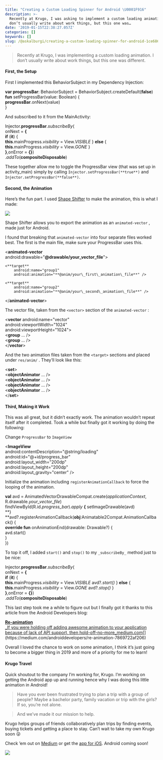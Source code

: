 ```yaml
---
title: "Creating a Custom Loading Spinner for Android \U0001F916"
description: >-
  Recently at Krugo, I was asking to implement a custom loading animation. I
  don’t usually write about work things, but this one was…
date: '2019-01-15T22:38:27.057Z'
categories: []
keywords: []
slug: /@askalburgi/creating-a-custom-loading-spinner-for-android-1ce686396c68
---
```


> Recently at Krugo, I was implementing a custom loading animation. I don’t usually write about work things, but this one was different.

#### First, the Setup

First I implemented this BehaviorSubject in my Dependency Injection:

**var progressBar**: BehaviorSubject<Boolean> = BehaviorSubject.createDefault(**false**)  
**fun** setProgressBar(value: Boolean) {  
    **progressBar**.onNext(value)  
}

And subscribed to it from the MainActivity:

Injector.**progressBar**._subscribeBy_(  
        onNext = **{  
            if** (**it**) {  
                **this**.mainProgress._visibility_ \= View._VISIBLE_ } **else** {  
                **this**.mainProgress._visibility_ \= View._GONE_ }  
        **}**,onError = **{}**)  
        ._addTo_(**compositeDisposable**)

These together allow me to toggle the ProgressBar view (that was set up in activity\_main) simply by calling `Injector.setProgressBar(**true**)` and `Injector.setProgressBar(**false**)`.

#### Second, the Animation

Here’s the fun part. I used [Shape Shifter](https://shapeshifter.design/) to make the animation, this is what I made:

![](https://cdn-images-1.medium.com/max/800/1*TOT7NQcg-4VcfbAynbk7vA.gif)

Shape Shifter allows you to export the animation as an `animated-vector` , made just for Android.

I found that breaking that `animated-vector` into four separate files worked best. The first is the main file, make sure your ProgressBar uses this.

<**animated-vector**   
    android:drawable="**@drawable/your\_vector\_file**">  
  
    <**target**  
        android:name="group1"  
        android:animation="**@anim/your\_first\_animation\_file**" />  
  
    <**target**  
        android:name="group2"  
        android:animation="**@anim/your\_second\_animation\_file**" />  
</**animated-vector**\>

The vector file, taken from the `<vector>` section of the `animated-vector` :

<**vector** android:name="vector"  
    android:viewportWidth="1024"  
    android:viewportHeight="1024">  
    <**group** ... />  
    <**group** ... />  
</**vector**\>

And the two animation files taken from the `<target>` sections and placed under `res/anim/` . They’ll look like this:

<**set**\>  
    <**objectAnimator** ... />  
    <**objectAnimator** ... />  
    <**objectAnimator** ... />  
    <**objectAnimator** ... />  
</**set**\>

#### Third, Making it Work

This was all great, but it didn’t exactly work. The animation wouldn’t repeat itself after it completed. Took a while but finally got it working by doing the following:

Change `ProgressBar` to `ImageView`

<**ImageView**  
    android:contentDescription="@string/loading"  
    android:id="@+id/progress\_bar"  
    android:layout\_width="200dp"  
    android:layout\_height="200dp"  
    android:layout\_gravity="center" />

Initialize the animation including `registerAnimationCallback` to force the looping of the animation.

**val** avd = AnimatedVectorDrawableCompat.create(_applicationContext_,            
                                      R.drawable._your\_vector\_file_)  
findViewById<ImageView>(R.id._progress\_bar_)._apply_ **{** setImageDrawable(avd)  
**}  
**avd?.registerAnimationCallback(**obj**:Animatable2Compat.AnimationCallback() {  
    **override fun** onAnimationEnd(drawable: Drawable?) {  
        avd.start()  
    }  
})

To top it off, I added `start()` and `stop()` to my `_subscribeBy_` method just to be nice:

Injector.**progressBar**._subscribeBy_(  
        onNext = **{  
            if** (**it**) {  
                **this**.mainProgress._visibility_ \= View._VISIBLE_ avd?_.start()_ } **else** {  
                **this**.mainProgress._visibility_ \= View._GONE_ avd?_.stop()_ }  
        **}**,onError = **{}**)  
        ._addTo_(**compositeDisposable**)

This last step took me a while to figure out but I finally got it thanks to this article from the Android Developers blog:

[**Re-animation**  
_If you were holding off adding awesome animation to your application because of lack of API support, then hold-off-no-more_medium.com](https://medium.com/androiddevelopers/re-animation-7869722af206 "https://medium.com/androiddevelopers/re-animation-7869722af206")[](https://medium.com/androiddevelopers/re-animation-7869722af206)

Overall I loved the chance to work on some animation, I think it’s just going to become a bigger thing in 2019 and more of a priority for me to learn!

#### Krugo Travel

Quick shoutout to the company I’m working for, Krugo. I’m working on getting the Android app up and running hence why I was doing this little animation in Android!

> Have you ever been frustrated trying to plan a trip with a group of people? Maybe a bachelor party, family vacation or trip with the girls? If so, you’re not alone.

> And we’ve made it our mission to help.

Krugo helps groups of friends collaboratively plan trips by finding events, buying tickets and getting a place to stay. Can’t wait to take my own Krugo soon 😜

Check ’em out on [Medium](https://medium.com/@krugo) or get the [app for iOS](https://krugotravel.com/). Android coming soon!

![](https://cdn-images-1.medium.com/max/800/1*OoTeOBZ4tF09RWuXkXNihA.jpeg)